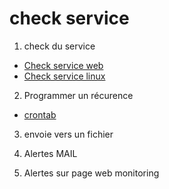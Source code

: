 # check service
1. check du service
  - [Check service web](check_https.sh)
  - [Check service linux](check_service.sh)

2. Programmer un récurence
 - [crontab](crontab.md)
3. envoie vers un fichier

4. Alertes MAIL
5. Alertes sur page web monitoring
